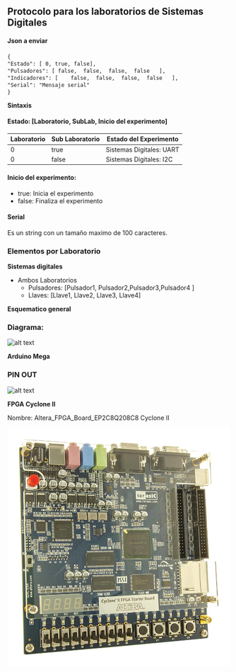 ## Protocolo para los laboratorios de Sistemas Digitales

#### Json a enviar 
	
	{
	"Estado": [ 0, true, false],
	"Pulsadores": [ false,	false,	false,	false	],
	"Indicadores": [	false,	false,	false,	false	],
	"Serial": "Mensaje serial"
	}

**Sintaxis**
#### Estado: [Laboratorio, SubLab, Inicio del experimento]

|Laboratorio  | Sub Laboratorio  | Estado del Experimento |
| ------------ | ------------ | ------------ |
| 0  | true  | Sistemas Digitales: UART  |
| 0  | false  | Sistemas Digitales: I2C  |

#### Inicio del experimento:

- true: Inicia el experimento
- false: Finaliza el experimento

#### Serial

Es un string con un tamaño maximo de 100 caracteres.


### Elementos por Laboratorio
**Sistemas digitales**

- Ambos Laboratorios
  - Pulsadores: [Pulsador1, Pulsador2,Pulsador3,Pulsador4 ]
  - Llaves:  [Llave1, Llave2, Llave3, Llave4]

**Esquematico general**
### Diagrama:
 ![alt text](https://diyi0t.com/wp-content/uploads/2019/08/Arduino-Mega-Pinout.png) 



**Arduino Mega**

### PIN OUT

 ![alt text](https://diyi0t.com/wp-content/uploads/2019/08/Arduino-Mega-Pinout.png) 


**FPGA Cyclone II**

Nombre: Altera_FPGA_Board_EP2C8Q208C8 Cyclone II


![Optional Text](https://raw.githubusercontent.com/RenzoVigiani/Laboratorios-Remotos/SistemasDigitales/Imagenes/cyclone-ii.png)

